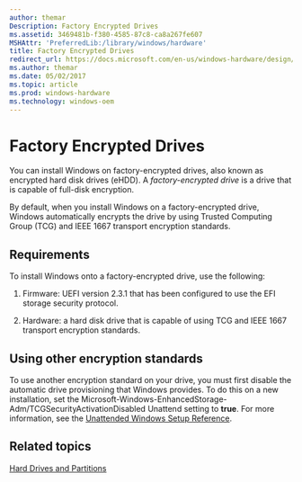 ```yaml
---
author: themar
Description: Factory Encrypted Drives
ms.assetid: 3469481b-f380-4585-87c8-ca8a267fe607
MSHAttr: 'PreferredLib:/library/windows/hardware'
title: Factory Encrypted Drives
redirect_url: https://docs.microsoft.com/en-us/windows-hardware/design/device-experiences/oem-factory-encrypted-drives
ms.author: themar
ms.date: 05/02/2017
ms.topic: article
ms.prod: windows-hardware
ms.technology: windows-oem
---
```


# Factory Encrypted Drives


You can install Windows on factory-encrypted drives, also known as encrypted hard disk drives (eHDD). A *factory-encrypted drive* is a drive that is capable of full-disk encryption.

By default, when you install Windows on a factory-encrypted drive, Windows automatically encrypts the drive by using Trusted Computing Group (TCG) and IEEE 1667 transport encryption standards.

## <span id="Requirements"></span><span id="requirements"></span><span id="REQUIREMENTS"></span>Requirements


To install Windows onto a factory-encrypted drive, use the following:

1.  Firmware: UEFI version 2.3.1 that has been configured to use the EFI storage security protocol.

2.  Hardware: a hard disk drive that is capable of using TCG and IEEE 1667 transport encryption standards.

## <span id="Using_other_encryption_standards"></span><span id="using_other_encryption_standards"></span><span id="USING_OTHER_ENCRYPTION_STANDARDS"></span>Using other encryption standards


To use another encryption standard on your drive, you must first disable the automatic drive provisioning that Windows provides. To do this on a new installation, set the Microsoft-Windows-EnhancedStorage-Adm/TCGSecurityActivationDisabled Unattend setting to **true**. For more information, see the [Unattended Windows Setup Reference](https://msdn.microsoft.com/library/windows/hardware/dn923277).

## <span id="related_topics"></span>Related topics


[Hard Drives and Partitions](hard-drives-and-partitions.md)

 

 






